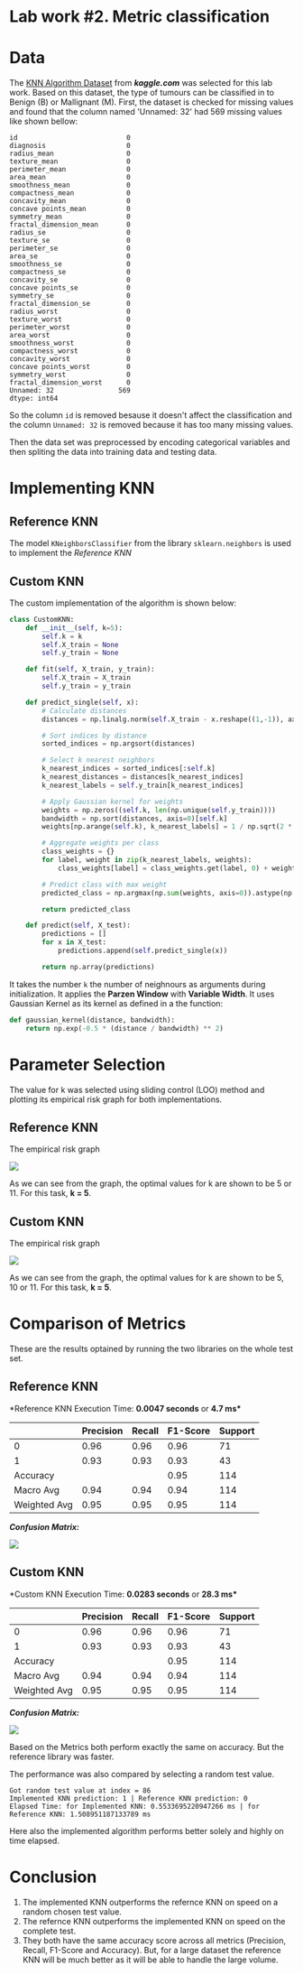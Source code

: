 # Lab work #2. Metric classification

# Data

The [KNN Algorithm Dataset](https://www.kaggle.com/datasets/gkalpolukcu/knn-algorithm-dataset) from **_kaggle.com_** was selected for this lab work. Based on this dataset, the type of tumours can be classified in to Benign (B) or Mallignant (M). First, the dataset is checked for missing values and found that the column named 'Unnamed: 32' had 569 missing values like shown bellow:

```plaintext
id                           0
diagnosis                    0
radius_mean                  0
texture_mean                 0
perimeter_mean               0
area_mean                    0
smoothness_mean              0
compactness_mean             0
concavity_mean               0
concave points_mean          0
symmetry_mean                0
fractal_dimension_mean       0
radius_se                    0
texture_se                   0
perimeter_se                 0
area_se                      0
smoothness_se                0
compactness_se               0
concavity_se                 0
concave points_se            0
symmetry_se                  0
fractal_dimension_se         0
radius_worst                 0
texture_worst                0
perimeter_worst              0
area_worst                   0
smoothness_worst             0
compactness_worst            0
concavity_worst              0
concave points_worst         0
symmetry_worst               0
fractal_dimension_worst      0
Unnamed: 32                569
dtype: int64
```

So the column `id` is removed besause it doesn't affect the classification and the column `Unnamed: 32` is removed because it has too many missing values.

Then the data set was preprocessed by encoding categorical variables and then spliting the data into training data and testing data.

# Implementing KNN

## Reference KNN

The model `KNeighborsClassifier` from the library `sklearn.neighbors` is used to implement the _Reference KNN_

## Custom KNN

The custom implementation of the algorithm is shown below:

```py
class CustomKNN:
    def __init__(self, k=5):
        self.k = k
        self.X_train = None
        self.y_train = None

    def fit(self, X_train, y_train):
        self.X_train = X_train
        self.y_train = y_train

    def predict_single(self, x):
        # Calculate distances
        distances = np.linalg.norm(self.X_train - x.reshape((1,-1)), axis=1)

        # Sort indices by distance
        sorted_indices = np.argsort(distances)

        # Select k nearest neighbors
        k_nearest_indices = sorted_indices[:self.k]
        k_nearest_distances = distances[k_nearest_indices]
        k_nearest_labels = self.y_train[k_nearest_indices]

        # Apply Gaussian kernel for weights
        weights = np.zeros((self.k, len(np.unique(self.y_train))))
        bandwidth = np.sort(distances, axis=0)[self.k]
        weights[np.arange(self.k), k_nearest_labels] = 1 / np.sqrt(2 * np.pi) * gaussian_kernel(k_nearest_distances, bandwidth)

        # Aggregate weights per class
        class_weights = {}
        for label, weight in zip(k_nearest_labels, weights):
            class_weights[label] = class_weights.get(label, 0) + weight

        # Predict class with max weight
        predicted_class = np.argmax(np.sum(weights, axis=0)).astype(np.int32)

        return predicted_class

    def predict(self, X_test):
        predictions = []
        for x in X_test:
            predictions.append(self.predict_single(x))

        return np.array(predictions)
```

It takes the number `k` the number of neighnours as arguments during initialization. It applies the **Parzen Window** with **Variable Width**. It uses Gaussian Kernel as its kernel as defined in a the function:

```py
def gaussian_kernel(distance, bandwidth):
    return np.exp(-0.5 * (distance / bandwidth) ** 2)
```

# Parameter Selection

The value for k was selected using sliding control (LOO) method and plotting its empirical risk graph for both implementations.

## Reference KNN

The empirical risk graph

<img src='assets\risk_graph_ref.png'>

As we can see from the graph, the optimal values for k are shown to be 5 or 11. For this task, **k = 5**.

## Custom KNN

The empirical risk graph

<img src='assets\risk_graph_imp.png'>

As we can see from the graph, the optimal values for k are shown to be 5, 10 or 11. For this task, **k = 5**.

# Comparison of Metrics

These are the results optained by running the two libraries on the whole test set.

## Reference KNN

\*Reference KNN Execution Time: **0.0047 seconds** or **4.7 ms\***

|              | Precision | Recall | F1-Score | Support |
| ------------ | --------- | ------ | -------- | ------- |
| 0            | 0.96      | 0.96   | 0.96     | 71      |
| 1            | 0.93      | 0.93   | 0.93     | 43      |
| Accuracy     |           |        | 0.95     | 114     |
| Macro Avg    | 0.94      | 0.94   | 0.94     | 114     |
| Weighted Avg | 0.95      | 0.95   | 0.95     | 114     |

**_Confusion Matrix:_**

<img src='assets\con_mat_ref.png'>

## Custom KNN

\*Custom KNN Execution Time: **0.0283 seconds** or **28.3 ms\***

|              | Precision | Recall | F1-Score | Support |
| ------------ | --------- | ------ | -------- | ------- |
| 0            | 0.96      | 0.96   | 0.96     | 71      |
| 1            | 0.93      | 0.93   | 0.93     | 43      |
| Accuracy     |           |        | 0.95     | 114     |
| Macro Avg    | 0.94      | 0.94   | 0.94     | 114     |
| Weighted Avg | 0.95      | 0.95   | 0.95     | 114     |

**_Confusion Matrix:_**

<img src='assets\con_mat_imp.png'>

Based on the Metrics both perform exactly the same on accuracy. But the reference library was faster.

The performance was also compared by selecting a random test value.

```plaintext
Got random test value at index = 86
Implemented KNN prediction: 1 | Reference KNN prediction: 0
Elapsed Time: for Implemented KNN: 0.5533695220947266 ms | for Reference KNN: 1.508951187133789 ms
```

Here also the implemented algorithm performs better solely and highly on time elapsed.

# Conclusion

1. The implemented KNN outperforms the refernce KNN on speed on a random chosen test value.
2. The refernce KNN outperforms the implemented KNN on speed on the complete test.
3. They both have the same accuracy score across all metrics (Precision, Recall, F1-Score and Accuracy). But, for a large dataset the reference KNN will be much better as it will be able to handle the large volume.

